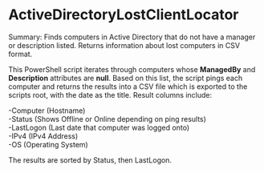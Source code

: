 # ActiveDirectoryLostClientLocator
Summary: Finds computers in Active Directory that do not have a manager or description listed. Returns information about lost computers in CSV format.

This PowerShell script iterates through computers whose <strong>ManagedBy</strong> and <strong>Description</strong> attributes are <strong>null</strong>. Based on this list, the script pings each computer and returns the results into a CSV file which is exported to the scripts root, with the date as the title. Result columns include:

-Computer (Hostname)
<br>-Status (Shows Offline or Online depending on ping results)
<br>-LastLogon (Last date that computer was logged onto)
<br>-IPv4 (IPv4 Address)
<br>-OS (Operating System)

The results are sorted by Status, then LastLogon.
